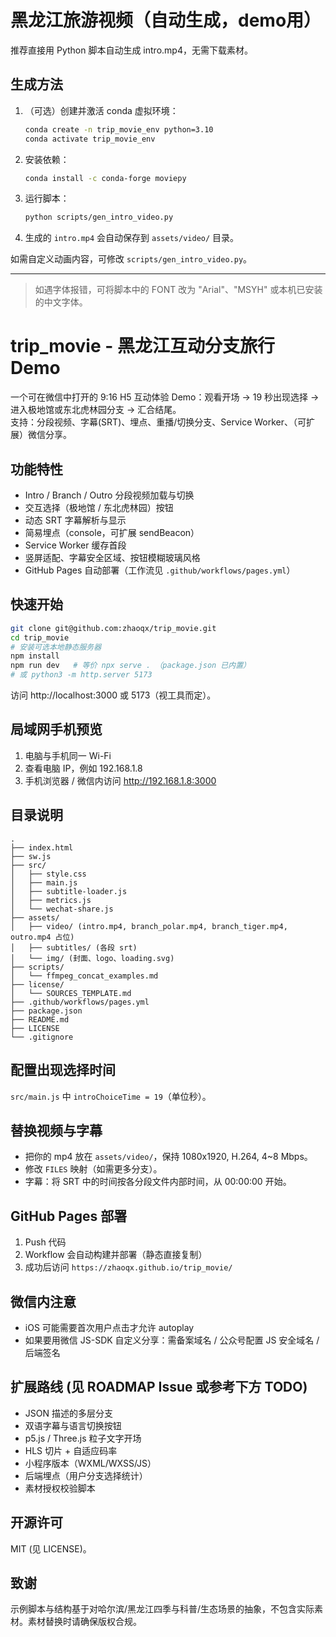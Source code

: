 # 黑龙江旅游视频（自动生成，demo用）

推荐直接用 Python 脚本自动生成 intro.mp4，无需下载素材。

## 生成方法


1. （可选）创建并激活 conda 虚拟环境：
	```bash
	conda create -n trip_movie_env python=3.10
	conda activate trip_movie_env
	```
2. 安装依赖：
	```bash
	conda install -c conda-forge moviepy
	```
3. 运行脚本：
	```bash
	python scripts/gen_intro_video.py
	```
4. 生成的 `intro.mp4` 会自动保存到 `assets/video/` 目录。

如需自定义动画内容，可修改 `scripts/gen_intro_video.py`。

---

> 如遇字体报错，可将脚本中的 FONT 改为 "Arial"、"MSYH" 或本机已安装的中文字体。
# trip_movie - 黑龙江互动分支旅行 Demo

一个可在微信中打开的 9:16 H5 互动体验 Demo：观看开场 → 19 秒出现选择 → 进入极地馆或东北虎林园分支 → 汇合结尾。  
支持：分段视频、字幕(SRT)、埋点、重播/切换分支、Service Worker、（可扩展）微信分享。

## 功能特性
- Intro / Branch / Outro 分段视频加载与切换
- 交互选择（极地馆 / 东北虎林园）按钮
- 动态 SRT 字幕解析与显示
- 简易埋点（console，可扩展 sendBeacon）
- Service Worker 缓存首段
- 竖屏适配、字幕安全区域、按钮模糊玻璃风格
- GitHub Pages 自动部署（工作流见 `.github/workflows/pages.yml`）

## 快速开始
```bash
git clone git@github.com:zhaoqx/trip_movie.git
cd trip_movie
# 安装可选本地静态服务器
npm install
npm run dev   # 等价 npx serve . （package.json 已内置）
# 或 python3 -m http.server 5173
```
访问 http://localhost:3000 或 5173（视工具而定）。

## 局域网手机预览
1. 电脑与手机同一 Wi-Fi  
2. 查看电脑 IP，例如 192.168.1.8  
3. 手机浏览器 / 微信内访问 http://192.168.1.8:3000  

## 目录说明
```
.
├── index.html
├── sw.js
├── src/
│   ├── style.css
│   ├── main.js
│   ├── subtitle-loader.js
│   ├── metrics.js
│   └── wechat-share.js
├── assets/
│   ├── video/ (intro.mp4, branch_polar.mp4, branch_tiger.mp4, outro.mp4 占位)
│   ├── subtitles/ (各段 srt)
│   └── img/ (封面、logo、loading.svg)
├── scripts/
│   └── ffmpeg_concat_examples.md
├── license/
│   └── SOURCES_TEMPLATE.md
├── .github/workflows/pages.yml
├── package.json
├── README.md
├── LICENSE
└── .gitignore
```

## 配置出现选择时间
`src/main.js` 中 `introChoiceTime = 19`（单位秒）。

## 替换视频与字幕
- 把你的 mp4 放在 `assets/video/`，保持 1080x1920, H.264, 4~8 Mbps。
- 修改 `FILES` 映射（如需更多分支）。
- 字幕：将 SRT 中的时间按各分段文件内部时间，从 00:00:00 开始。

## GitHub Pages 部署
1. Push 代码  
2. Workflow 会自动构建并部署（静态直接复制）  
3. 成功后访问 `https://zhaoqx.github.io/trip_movie/`

## 微信内注意
- iOS 可能需要首次用户点击才允许 autoplay
- 如果要用微信 JS-SDK 自定义分享：需备案域名 / 公众号配置 JS 安全域名 / 后端签名

## 扩展路线 (见 ROADMAP Issue 或参考下方 TODO)
- JSON 描述的多层分支
- 双语字幕与语言切换按钮
- p5.js / Three.js 粒子文字开场
- HLS 切片 + 自适应码率
- 小程序版本（WXML/WXSS/JS）
- 后端埋点（用户分支选择统计）
- 素材授权校验脚本

## 开源许可
MIT (见 LICENSE)。

## 致谢
示例脚本与结构基于对哈尔滨/黑龙江四季与科普/生态场景的抽象，不包含实际素材。素材替换时请确保版权合规。